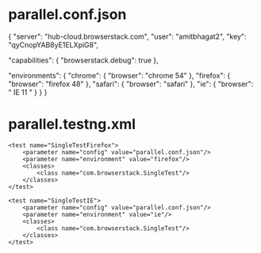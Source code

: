 # parallel.conf.json
{
  "server": "hub-cloud.browserstack.com",
  "user": "amitbhagat2",
  "key": "qyCnopYAB8yE1ELXpiG8",

  "capabilities": {
    "browserstack.debug": true
  },

  "environments": {
    "chrome": {
      "browser": "chrome 54"
    },
    "firefox": {
      "browser": "firefox 48"
    },
    "safari": {
      "browser": "safari"
    },
    "ie": {
      "browser": " IE 11 "
    }
  }
}

# parallel.testng.xml
<?xml version="1.0" encoding="UTF-8"?>
<!DOCTYPE suite SYSTEM "http://testng.org/testng-1.0.dtd">
<suite name="Parallel" thread-count="4" parallel="tests">
    <test name="SingleTestChrome">
        <parameter name="config" value="parallel.conf.json"/>
        <parameter name="environment" value="chrome"/>
        <classes>
            <class name="com.browserstack.SingleTest"/>
        </classes>
    </test>

    <test name="SingleTestFirefox">
        <parameter name="config" value="parallel.conf.json"/>
        <parameter name="environment" value="firefox"/>
        <classes>
            <class name="com.browserstack.SingleTest"/>
        </classes>
    </test>

    <test name="SingleTestIE">
        <parameter name="config" value="parallel.conf.json"/>
        <parameter name="environment" value="ie"/>
        <classes>
            <class name="com.browserstack.SingleTest"/>
        </classes>
    </test>
</suite>
